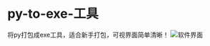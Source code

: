 # py-to-exe-工具
将py打包成exe工具，适合新手打包，可视界面简单清晰！
![软件界面](https://github.com/cnuo540/py-exe-/assets/154597456/a5231ddc-44e9-40f1-b8c8-af0aecbb12d8)
